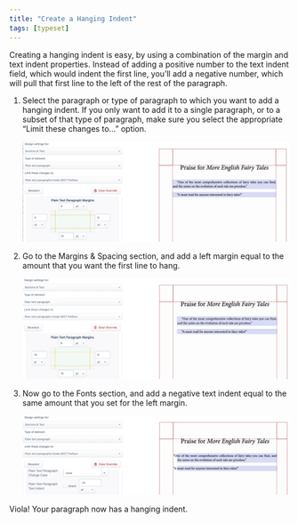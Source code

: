 ```yaml
---
title: "Create a Hanging Indent"
tags: [typeset]
---
```

 
<html><body><section data-type="chapter" class="hsecchapter" data-hederis-type="hsecchapter" id="hanging-indent" data-pi-attrs="id: hanging-indent; data-tags: typeset;" role="doc-chapter" data-tags="typeset" data-author-name=" " data-book-title=" " title="Create a Hanging Indent"><p class="hblkp" data-hederis-type="hblkp" id="pkCTkNhCz">Creating a hanging indent is easy, by using a combination of the margin and text indent properties. Instead of adding a positive number to the text indent field, which would indent the first line, you&#8217;ll add a negative number, which will pull that first line to the left of the rest of the paragraph.</p><ol class="hwprnumlist" data-hederis-type="hwprnumlist" id="pEnYPmrDV"><li class="hblkoli" data-hederis-type="hblkoli" id="li9GmtVMLo"><p class="hblkoli" data-hederis-type="hblklip" id="p5pkNBWLm">Select the paragraph or type of paragraph to which you want to add a hanging indent. If you only want to add it to a single paragraph, or to a subset of that type of paragraph, make sure you select the appropriate &#8220;Limit these changes to&#8230;&#8221; option.</p><img data-hederis-type="hblkimg" class="hblkimg" id="pfTANW2oJ" src="/images/hanging1.png" data-img-src="/images/hanging1.png"/></li><li class="hblkoli" data-hederis-type="hblkoli" id="lietH3sk6N"><p class="hblkoli" data-hederis-type="hblklip" id="pu5UrMmND">Go to the Margins &amp; Spacing section, and add a left margin equal to the amount that you want the first line to hang.</p><img data-hederis-type="hblkimg" class="hblkimg" id="p6RdKzZlk" src="/images/hanging2.png" data-img-src="/images/hanging2.png"/></li><li class="hblkoli" data-hederis-type="hblkoli" id="liEr4Ppca3"><p class="hblkoli" data-hederis-type="hblklip" id="peeH1z3xR">Now go to the Fonts section, and add a negative text indent equal to the same amount that you set for the left margin.</p><img data-hederis-type="hblkimg" class="hblkimg" id="pPKydvlrD" src="/images/hanging3.png" data-img-src="/images/hanging3.png"/></li></ol><p class="hblkp" data-hederis-type="hblkp" id="pI4R74o9Z">Viola! Your paragraph now has a hanging indent.</p></section></body></html>
